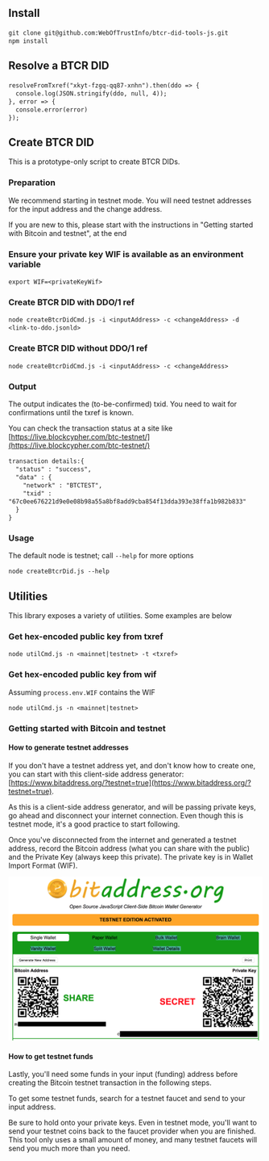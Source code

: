 ## Install

```
git clone git@github.com:WebOfTrustInfo/btcr-did-tools-js.git
npm install
```

## Resolve a BTCR DID

```
resolveFromTxref("xkyt-fzgq-qq87-xnhn").then(ddo => {
  console.log(JSON.stringify(ddo, null, 4));
}, error => {
  console.error(error)
});
```

## Create BTCR DID

This is a prototype-only script to create BTCR DIDs.


### Preparation

We recommend starting in testnet mode. You will need testnet addresses for the input address and the change address.

If you are new to this, please start with the instructions in "Getting started with Bitcoin and testnet", at the end

### Ensure your private key WIF is available as an environment variable

```
export WIF=<privateKeyWif>
```

### Create BTCR DID with DDO/1 ref

```
node createBtcrDidCmd.js -i <inputAddress> -c <changeAddress> -d <link-to-ddo.jsonld>

```

### Create BTCR DID without DDO/1 ref

```
node createBtcrDidCmd.js -i <inputAddress> -c <changeAddress>

```

### Output

The output indicates the (to-be-confirmed) txid. You need to wait for confirmations until the txref is known.

You can check the transaction status at a site like [https://live.blockcypher.com/btc-testnet/](https://live.blockcypher.com/btc-testnet/)

```
transaction details:{
  "status" : "success",
  "data" : {
    "network" : "BTCTEST",
    "txid" : "67c0ee676221d9e0e08b98a55a8bf8add9cba854f13dda393e38ffa1b982b833"
  }
}

```

### Usage

The default node is testnet; call `--help` for more options
 
```
node createBtcrDid.js --help
```

## Utilities

This library exposes a variety of utilities. Some examples are below

### Get hex-encoded public key from txref

```
node utilCmd.js -n <mainnet|testnet> -t <txref>

```

### Get hex-encoded public key from wif

Assuming `process.env.WIF` contains the WIF

```
node utilCmd.js -n <mainnet|testnet>

```


### Getting started with Bitcoin and testnet

#### How to generate testnet addresses
If you don't have a testnet address yet, and don't know how to create one, you can start with this client-side address generator: [https://www.bitaddress.org/?testnet=true](https://www.bitaddress.org/?testnet=true).

As this is a client-side address generator, and will be passing private keys, go ahead and disconnect your internet connection. Even though this is testnet mode, it's a good practice to start following.

Once you've disconnected from the internet and generated a testnet address, record the Bitcoin address (what you can share with the public) and the Private Key (always keep this private). The private key is in Wallet Import Format (WIF). 

![](img/bitaddress.png)


#### How to get testnet funds

Lastly, you'll need some funds in your input (funding) address before creating the Bitcoin testnet transaction in the following steps.

To get some testnet funds, search for a testnet faucet and send to your input address.

Be sure to hold onto your private keys. Even in testnet mode, you'll want to send your testnet coins back to the faucet provider when you are finished. This tool only uses a small amount of money, and many testnet faucets will send you much more than you need.
